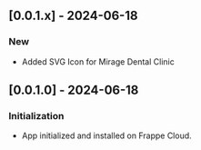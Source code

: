 ## [0.0.1.x] - 2024-06-18
### New
- Added SVG Icon for Mirage Dental Clinic

## [0.0.1.0] - 2024-06-18
### Initialization
- App initialized and installed on Frappe Cloud.
